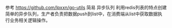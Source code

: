 参考 https://github.com/lpxxn/go-utils
简易 异步队列
利用redis列表的特点创建简单的异步队列，生产者负责把数据push到list中，在消费端从list中获取数据执行业务相关逻辑操作。
